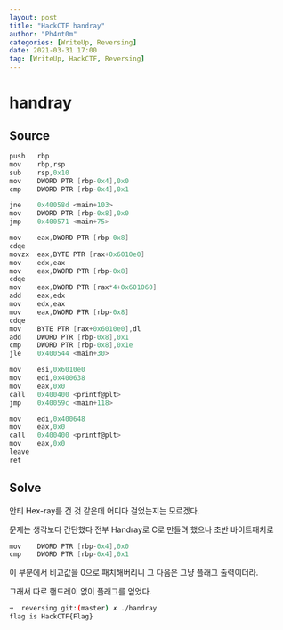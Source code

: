 ```yaml
---
layout: post
title: "HackCTF handray"
author: "Ph4nt0m"
categories: [WriteUp, Reversing]
date: 2021-03-31 17:00
tag: [WriteUp, HackCTF, Reversing]
---
```


# handray

## Source

```c
push   rbp
mov    rbp,rsp
sub    rsp,0x10
mov    DWORD PTR [rbp-0x4],0x0
cmp    DWORD PTR [rbp-0x4],0x1

jne    0x40058d <main+103>
mov    DWORD PTR [rbp-0x8],0x0
jmp    0x400571 <main+75>

mov    eax,DWORD PTR [rbp-0x8]
cdqe
movzx  eax,BYTE PTR [rax+0x6010e0]
mov    edx,eax
mov    eax,DWORD PTR [rbp-0x8]
cdqe
mov    eax,DWORD PTR [rax*4+0x601060]
add    eax,edx
mov    edx,eax
mov    eax,DWORD PTR [rbp-0x8]
cdqe
mov    BYTE PTR [rax+0x6010e0],dl
add    DWORD PTR [rbp-0x8],0x1
cmp    DWORD PTR [rbp-0x8],0x1e
jle    0x400544 <main+30>

mov    esi,0x6010e0
mov    edi,0x400638
mov    eax,0x0
call   0x400400 <printf@plt>
jmp    0x40059c <main+118>

mov    edi,0x400648
mov    eax,0x0
call   0x400400 <printf@plt>
mov    eax,0x0
leave
ret
```

## Solve

안티 Hex-ray를 건 것 같은데 어디다 걸었는지는 모르겠다.

문제는 생각보다 간단했다 전부 Handray로 C로 만들려 했으나 초반 바이트패치로

```c
mov    DWORD PTR [rbp-0x4],0x0
cmp    DWORD PTR [rbp-0x4],0x1
```

이 부분에서 비교값을 0으로 패치해버리니 그 다음은 그냥 플래그 출력이더라.

그래서 따로 핸드레이 없이 플래그를 얻었다.

```bash
➜  reversing git:(master) ✗ ./handray
flag is HackCTF{Flag}
```